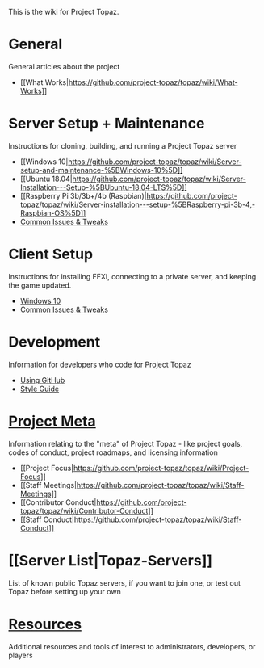This is the wiki for Project Topaz.

# General
General articles about the project
- [[What Works|https://github.com/project-topaz/topaz/wiki/What-Works]]

# Server Setup + Maintenance
Instructions for cloning, building, and running a Project Topaz server
- [[Windows 10|https://github.com/project-topaz/topaz/wiki/Server-setup-and-maintenance-%5BWindows-10%5D]]
- [[Ubuntu 18.04|https://github.com/project-topaz/topaz/wiki/Server-Installation---Setup-%5BUbuntu-18.04-LTS%5D]]
- [[Raspberry Pi 3b/3b+/4b (Raspbian)|https://github.com/project-topaz/topaz/wiki/Server-installation---setup-%5BRaspberry-pi-3b-4,-Raspbian-OS%5D]]
- [Common Issues & Tweaks](https://github.com/project-topaz/topaz/wiki/Miscellaneous-(Server))

# Client Setup
Instructions for installing FFXI, connecting to a private server, and keeping the game updated.
- [Windows 10](https://github.com/project-topaz/topaz/wiki/Client-setup-%5BWindows%5D)
- [Common Issues & Tweaks](https://github.com/project-topaz/topaz/wiki/Miscellaneous-(Client))

# Development
Information for developers who code for Project Topaz
- [Using GitHub](https://github.com/project-topaz/topaz/wiki/Using-GitHub)
- [Style Guide](https://github.com/project-topaz/topaz/blob/release/CONTRIBUTING.md)
# [Project Meta](https://github.com/project-topaz/topaz/wiki/Project-Meta)
Information relating to the "meta" of Project Topaz - like project goals, codes of conduct, project roadmaps, and licensing information
- [[Project Focus|https://github.com/project-topaz/topaz/wiki/Project-Focus]]
- [[Staff Meetings|https://github.com/project-topaz/topaz/wiki/Staff-Meetings]]
- [[Contributor Conduct|https://github.com/project-topaz/topaz/wiki/Contributor-Conduct]]
- [[Staff Conduct|https://github.com/project-topaz/topaz/wiki/Staff-Conduct]]
# [[Server List|Topaz-Servers]]
List of known public Topaz servers, if you want to join one, or test out Topaz before setting up your own
# [Resources](https://github.com/project-topaz/topaz/wiki/Resources)
Additional resources and tools of interest to administrators, developers, or players